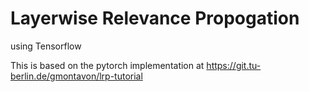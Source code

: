 # Layerwise Relevance Propogation
using Tensorflow

This is based on the pytorch implementation at https://git.tu-berlin.de/gmontavon/lrp-tutorial

